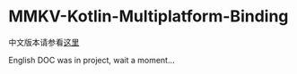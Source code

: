 # MMKV-Kotlin-Multiplatform-Binding

中文版本请参看[这里](./README_CN.md)



English DOC was in project, wait a moment...
